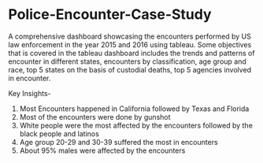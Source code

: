 # Police-Encounter-Case-Study

A comprehensive dashboard showcasing the encounters performed by US law enforcement in the year 2015 and 2016 using tableau.
Some objectives that is covered in the tableau dashboard includes the trends and patterns of encounter in different states, encounters by classification, age group and race, top 5 states on the basis of custodial deaths, top 5 agencies involved in encounter.

Key Insights-
1. Most Encounters happened in California followed by Texas and Florida
2. Most of the encounters were done by gunshot
3. White people were the most affected by the encounters followed by the black people and latinos
4. Age group 20-29 and 30-39 suffered the most in encounters
5. About 95% males were affected by the encounters

   
